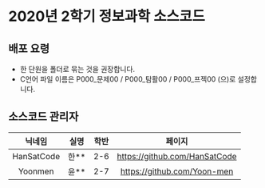 # 2020년 2학기 정보과학 소스코드
## 배포 요령
- 한 단원을 폴더로 묶는 것을 권장합니다.
- C언어 파일 이름은 P000_문제00 / P000_탐활00 / P000_프젝00 (으)로 설정합니다.

## 소스코드 관리자
|닉네임|실명|학반|페이지|
|:---:|:---:|:---:|:---:|
|HanSatCode|한**|2-6|https://github.com/HanSatCode|
|Yoonmen|윤**|2-7|https://github.com/Yoon-men|
